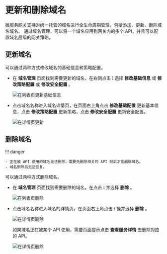 # 更新和删除域名

微服务网关支持对统一托管的域名进行全生命周期管理，包括添加、更新、删除域名域名。
通过域名管理，可以将一个域名应用到网关内的多个 API，并且可以配置域名层级的网关策略。

## 更新域名

可以通过两种方式修改域名的基础信息和策略配置。

- 在 __域名管理__ 页面找到需要更新的域名，在右侧点击 __ⵗ__ 选择 __修改基础信息__ 或 __修改策略配置__ 或 __修改安全配置__ 。

    ![在列表页更新基础信息](https://docs.daocloud.io/daocloud-docs-images/docs/zh/docs/skoala/gateway/domain/images/update-domain-1.png)

- 点击域名名称进入域名详情页，在页面右上角点击 __修改基础配置__ 更新基本信息，点击 __修改策略配置__ 更新策略，点击 __修改安全配置__ 更新安全配置。

    ![在详情页更新](https://docs.daocloud.io/daocloud-docs-images/docs/zh/docs/skoala/gateway/domain/images/update-domain-2.png)

## 删除域名

!!! danger

    - 正在被 API 使用的域名无法删除，需要先删除相关的 API 然后才能删除域名。
    - 域名删除后无法恢复。

可以通过两种方式删除域名。

- 在 __域名管理__ 页面找到需要删除的域名，在点击 __ⵗ__ 并选择 __删除__ 。

    ![在列表页删除](https://docs.daocloud.io/daocloud-docs-images/docs/skoala/ms-gateway/domain/imgs/delete-domain-1.png)

- 点击域名名称进入域名的详情页，在页面右上角点击 __ⵗ__ 操并选择 __删除__ 。

    ![在详情页删除](https://docs.daocloud.io/daocloud-docs-images/docs/skoala/ms-gateway/domain/imgs/delete-domain-2.png)

    如果域名正在被某个 API 使用，需要页面提示点击 __查看服务详情__ 去删除对应的 API。<!--待ui更新后更新描述-->

    ![在详情页删除](https://docs.daocloud.io/daocloud-docs-images/docs/zh/docs/skoala/gateway/domain/images/delete-domain-3.png)
